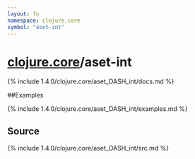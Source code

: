 ```yaml
---
layout: fn
namespace: clojure.core
symbol: "aset-int"
---
```


# [clojure.core](../)/aset-int

{% include 1.4.0/clojure.core/aset_DASH_int/docs.md %}

##Examples

{% include 1.4.0/clojure.core/aset_DASH_int/examples.md %}
## Source
{% include 1.4.0/clojure.core/aset_DASH_int/src.md %}


